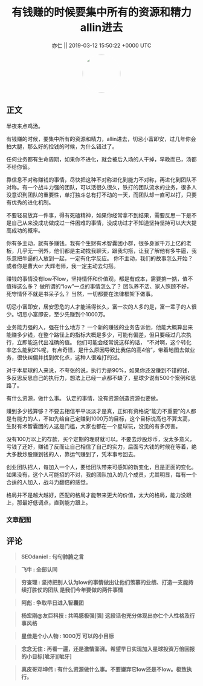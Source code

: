 <h1 align="center">有钱赚的时候要集中所有的资源和精力allin进去</h1>




<p align="center">
    <a>亦仁 || 2019-03-12 15:50:22 &#43;0000 UTC</a>
</p>

<div align="center">
    <img src="https://images.zsxq.com/Fn3NQqCN8nuGF86yZPXSbEsl0mb3?e=1590940799&amp;token=kIxbL07-8jAj8w1n4s9zv64FuZZNEATmlU_Vm6zD:pfbNc8W3hS0oYG_hyXXh_rHMHuc=" width="100" height="100" style="border:1px solid;border-radius:50%; color:#ffffff"/>
</div>




## 正文

<div>
半夜来点鸡汤。

有钱赚的时候，要集中所有的资源和精力，allin进去，切忌小富即安，过几年你会拍大腿，那么好的捡钱的时候，为什么错过了。

任何业务都有生命周期，如果你不进化，就会被后入场的人干掉，早晚而已，汤都不给你留。

靠信息不对称赚钱的事情，尽快把这种不对称进化到能力不对称，再进化到团队不对称。有一个战斗力强的团队，可以活很久很久，铁打的团队流水的业务，很多人没意识到团队的重要性，单打独斗总有打不动的一天，而团队却一直可以打，只要有优秀的进化机制。

不要轻易放弃一件事，得有死磕精神，如果你经常拿不到结果，需要反思一下是不是自己从来没成功做成过一件困难的事情，没成功过才不知道坚持坚持可以大大提高成功的概率。

你有多主动，就有多赚钱。我有个生财有术智囊团小群，很多身家千万上亿的老板，几乎无一例外，他们都是主动找我聊天，跟我勾搭，让我了解他有多牛逼，我乐意把牛逼的人放到一起，一定有化学反应。 你不主动，我们的故事怎么开始？ 或者你是曹大or 大辉老师，我一定主动去勾搭。

赚钱的事情没有low不low，坚持情怀和价值观，都是有成本，需要掂一掂，值不值得这么多？ 做所谓的“low”一点的事情怎么了？ 团队养不活、家人照顾不好，死守情怀不就是书呆子么？  当然，一切都要在法律框架下做事。

切忌小富即安，居安思危的人才能活得长久，富一次的人多的是，富一辈子的人很少。切忌小富即安，至少先赚到个1000万。

业务能力强的人，强在什么地方？ 一个新的赚钱的业务告诉他，他能大概算出来能赚多少钱，在整个路径上的指标大概是多少，可能有偏差，但只要经过几次执行，立即能迭代出准确的值。 他们可能会经常说这样的话， “不对啊，这个转化率怎么能到2%呢，有点奇怪，是什么原因导致比我估的高4倍”，带着地图去做业务，很快纠偏并找到优化点，这种人很难打的过。

对于本星球的人来说，不夸张的说，执行力是90%，如果你还没赚到不错的钱，多反思反思自己的执行力，想法上已经一点都不缺了，星球少说有500个案例和思路了。

有什么资源，做什么事。 认定的事情，没有资源创造资源也要做。

赚到多少钱算够？不要去相信平平淡淡才是真，正如有资格说“能力不重要”的人都是有能力的人，不如先给自己定赚到1000万的目标，这个目标说高也不算太高，生财有术智囊团的人这是门槛，大家也都在一个星球玩，没见的有多厉害。

没有100万以上的存款，买个定期的理财就可以。不要去炒股炒币，没太多意义，亏钱了还好，赚钱了反而让自己相信了自己的实力，后面亏大钱的时候在等着，绝大多数炒股赚到钱的人，靠运气赚到了，凭本事亏回去。 

创业团队招人，每加入一个人，要给团队带来可感知的新变化，且是正面的变化。如果没有，这个人可能招的不对，我的团队加入的几个成员，尤其明显，每有一个合适的人加入，战斗力翻倍的感觉。

格局并不是越大越好，匹配的格局才能带来更大的价值，太大的格局，能力没跟上，那最好低调点，直到能力跟上。
</div>

### 文章配图

<div class="image" align="center">

</div>


## 评论

<div align="left">
<div>

<blockquote >
<span> <strong>SEOdaniel : 句句肺腑之言 </strong></span>
</blockquote>

<blockquote >
<span> <strong>飞牛 : 全部认同 </strong></span>
</blockquote>

<blockquote >
<span> <strong>穷查理 : 坚持把别人认为low的事情做出让他们羡慕的业绩、打造一支能持续打胜仗的团队  是我们今年要做的两件事情 </strong></span>
</blockquote>

<blockquote >
<span> <strong>阿彪 : 争取早日进入智囊团 </strong></span>
</blockquote>

<blockquote >
<span> <strong>杨宏刚@友巨科技 : 共鸣感极强[强]
这段话也充分体现出亦仁个人性格及行事风格 </strong></span>
</blockquote>

<blockquote >
<span> <strong>星佳是个小人物 : 1000万 可以的小目标 </strong></span>
</blockquote>

<blockquote >
<span> <strong>念念无住 : 再看一遍，还是激情澎湃。希望早日实现加入星球投资万倍回报的小目标[呲牙][呲牙] </strong></span>
</blockquote>

<blockquote >
<span> <strong>真皮哥邓坤伟 : 有什么资源做什么事。不要嫌弃它low还是不low。极致执行。 </strong></span>
</blockquote>

</div>
</div>